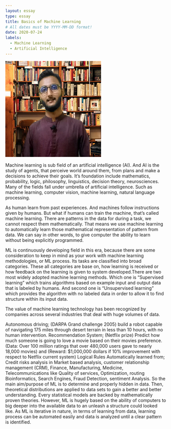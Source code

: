 ```yaml
---
layout: essay
type: essay
title: Basics of Machine Learning
# All dates must be YYYY-MM-DD format!
date: 2020-07-24
labels:
  - Machine Learning
  - Artificial Intelligence
---
```


<img class="ui tiny left circular floated image" src="../images/atta.png">

Machine learning is sub field of an artificial intelligence (AI). And AI is the study of agents, that perceive world around them, from plans and make a decisions to achieve their goals. It’s foundation include mathematics, probability, logic, philosophy, linguistics, decision theory, neurosciences. Many of the fields fall under umbrella of artificial intelligence. Such as machine learning, computer vision, machine learning, natural language processing.

As human learn from past experiences. And machines follow instructions given by humans. But what if humans can train the machine, that’s called machine learning. There are patterns in the data for during a task, we cannot respect them mathematically. That means we use machine learning to automatically learn those mathematical representation of pattern from data. We can say in other words, to give computer the ability to learn without being explicitly programmed.

ML is continuously developing field in this era, because there are some consideration to keep in mind as your work with machine learning methodologies, or ML process. Its tasks are classified into broad categories. These all categories are base on, how learning is received or how feedback on the learning is given to system developed.There are two most widely adopted machine learning methods. Which one is “Supervised learning” which trains algorithms based on example input and output data that is labeled by humans. And second one is “Unsupervised learning” which provides the algorithm with no labeled data in order to allow it to find structure within its input data.

The value of machine learning technology has been recognized by companies across several industries that deal with huge volumes of data.

Autonomous driving; (DARPA Grand challenge 2005) build a robot capable of navigating 175 miles through desert terrain in less than 10 hours, with no human intervention.
Recommendation System; (Netflix prize) Predict how much someone is going to love a movie based on their movies preference. (Data: Over 100 million ratings that over 480,000 users gave to nearly 18,000 movies) and (Reward: $1,000,000 dollars if 10% improvement with respect to Netflix current system)
Logical Rules Automatically learned from; Credit risks analysis in Market based analysis, customer relationship management (CRM), Finance, Manufacturing, Medicine, Telecommunications like Quality of services, Optimization, routing Bioinformatics, Search Engines, Fraud Detection, sentiment Analysis.
So the main aim/purpose of ML is to determine and properly hidden in data. Then, theoretical distributions are applied to data sets to gain a better and better understanding. Every statistical models are backed by mathematically proven theories. However, ML is hugely based on the ability of computers to big deeper into the available data to an unleash a structure could looked like. As ML is iterative in nature, in terms of learning from data, learning process can be automated easily and data is analyzed until a clear pattern is identified.
